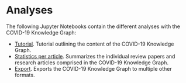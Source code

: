 # Analyses
The following Jupyter Notebooks contain the different analyses with the COVID-19 Knowledge Graph:

- [Tutorial](https://github.com/covid19kg/Analysis/blob/master/notebooks/tutorial.ipynb). Tutorial outlining the content
  of the COVID-19 Knowledge Graph.
- [Statistics per article](https://github.com/covid19kg/Analysis/blob/master/notebooks/covid19kg_stats_table.ipynb).
  Summarizes the individual review papers and research articles comprised in the COVID-19 Knowledge Graph.
- [Export](https://github.com/covid19kg/Analysis/blob/master/notebooks/covid19kg_export.ipynb). Exports the COVID-19 Knowledge Graph to multiple other formats.
